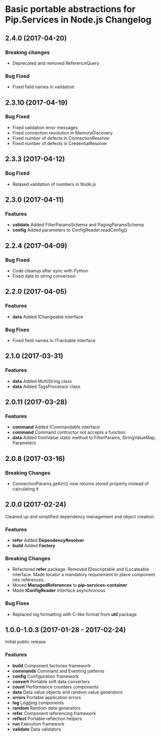 # Basic portable abstractions for Pip.Services in Node.js Changelog

## <a name="2.4.0"></a> 2.4.0 (2017-04-20)

### Breaking changes
* Deprecated and removed ReferenceQuery

### Bug Fixed
* Fixed field names in validation

## <a name="2.3.10"></a> 2.3.10 (2017-04-19)

### Bug Fixed
* Fixed validation error messages
* Fixed connection resolution in MemoryDiscovery
* Fixed number of defects in ConnectionResolver
* Fixed number of defects in CredentialResolver

## <a name="2.3.3"></a> 2.3.3 (2017-04-12)

### Bug Fixed
* Relaxed validation of numbers in Node.js

## <a name="2.3.0"></a> 2.3.0 (2017-04-11)

### Features
* **validate** Added FilterParamsSchema and PagingParamsSchema
* **config** Added parameters to ConfigReader.readConfig()

## <a name="2.2.4"></a> 2.2.4 (2017-04-09)

### Bug Fixed
* Code cleanup after sync with Python
* Fixed date to string conversion

## <a name="2.2.0"></a> 2.2.0 (2017-04-05)

### Features
* **data** Added IChangeable interface

### Bug Fixes
* Fixed field names in ITrackable interface

## <a name="2.1.0"></a> 2.1.0 (2017-03-31)

### Features
* **data** Added MultiString class
* **data** Added TagsProcessor class

## <a name="2.0.11"></a> 2.0.11 (2017-03-28)

### Features
* **command** Added ICommandable interface
* **command** Command contructor not accepts a function
* **data** Added fromValue static method to FilterParams, StringValueMap, Parameters

## <a name="2.0.8"></a> 2.0.8 (2017-03-16)

### Breaking Changes
* ConnectionParams.getUri() now returns stored property instead of calculating it

## <a name="2.0.0"></a> 2.0.0 (2017-02-24)

Cleaned up and simplified dependency management and object creation.

### Features
* **refer** Added **DependencyResolver**
* **build** Added **Factory**

### Breaking Changes
* Refactored **refer** package. Removed IDescriptable and ILocateable interface. Made locator a mandatory requirement to place component into references.
* Moved **ManagedReferences** to **pip-services-container**
* Made **IConfigReader** interface asynchronous

### Bug Fixes
* Replaced log formatting with C-like format from **util** package

## <a name="1.0.0"></a> 1.0.0-1.0.3 (2017-01-28 - 2017-02-24)

Initial public release

### Features
* **build** Component factories framework
* **commands** Command and Eventing patterns
* **config** Configuration framework
* **convert** Portable soft data converters
* **count** Performance counters components
* **data** Data value objects and random value generators
* **errors** Portable application errors
* **log** Logging components
* **random** Random data generators
* **refer** Component referencing framework
* **reflect** Portable reflection helpers
* **run** Execution framework
* **validate** Data validators

